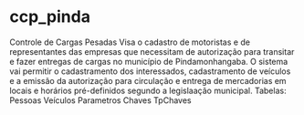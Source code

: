# ccp_pinda
Controle de Cargas Pesadas
Visa o cadastro de motoristas e de representantes das empresas
que necessitam de autorização para transitar e fazer entregas de
cargas no município de Pindamonhangaba.
O sistema vai permitir o cadastramento dos interessados, cadastramento de veículos e a
emissão da autorização para circulação e entrega de mercadorias em locais e horários
pré-definidos segundo a legislaação municipal.
Tabelas:
Pessoas
Veículos
Parametros
Chaves
TpChaves

